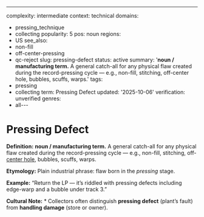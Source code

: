 ---
complexity: intermediate
context: technical
domains:
- pressing_technique
- collecting
popularity: 5
pos: noun
regions:
- US
see_also:
- non-fill
- off-center-pressing
- qc-reject
slug: pressing-defect
status: active
summary: '**noun / manufacturing term.** A general catch-all for any physical flaw
  created during the record-pressing cycle — e.g., non-fill, stitching, off-center
  hole, bubbles, scuffs, warps.'
tags:
- pressing
- collecting
term: Pressing Defect
updated: '2025-10-06'
verification: unverified
genres:
- all---

# Pressing Defect

**Definition:** **noun / manufacturing term.** A general catch-all for any physical flaw created during the record-pressing cycle — e.g., non-fill, stitching, off-[center hole](../c/center-hole-spindle-hole/), bubbles, scuffs, warps.

**Etymology:** Plain industrial phrase: flaw born in the *pressing* stage.

**Example:** “Return the LP — it’s riddled with pressing defects including edge-warp and a bubble under track 3.”

**Cultural Note:** * Collectors often distinguish **pressing defect** (plant’s fault) from **handling damage** (store or owner).


